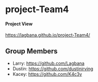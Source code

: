 # project-Team4

#### Project View
https://lagbana.github.io/project-Team4/

## Group Members
- Larry: https://github.com/Lagbana
- Dustin: https://github.com/dustinirving
- Kacey: https://github.com/K4c3y